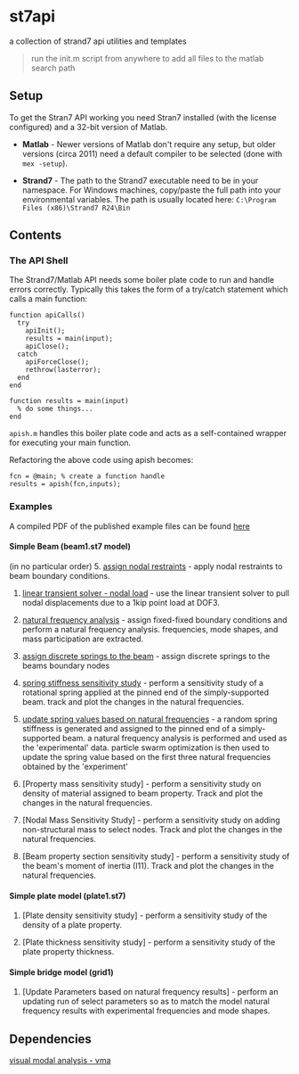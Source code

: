# st7api
a collection of strand7 api utilities and templates

> run the init.m script from anywhere to add all files to the matlab search path

## Setup
To get the Stran7 API working you need Stran7 installed (with the license configured) and a 32-bit version of Matlab.
* **Matlab** - Newer versions of Matlab don't require any setup, but older versions (circa 2011) need a default compiler to be selected (done with `mex -setup`).

* **Strand7** - The path to the Strand7 executable need to be in your namespace. For Windows machines, copy/paste the full path into your environmental variables. The path is usually located here: `C:\Program Files (x86)\Strand7 R24\Bin`

## Contents

### The API Shell
The Strand7/Matlab API needs some boiler plate code to run and handle errors correctly. Typically this takes the form of a try/catch statement which calls a main function:
```
function apiCalls()
  try
    apiInit();
    results = main(input);
    apiClose();
  catch
    apiForceClose();
    rethrow(lasterror);
  end
end

function results = main(input)
  % do some things...
end

```

`apish.m` handles this boiler plate code and acts as a self-contained wrapper for executing your main function.

Refactoring the above code using apish becomes:
```
fcn = @main; % create a function handle
results = apish(fcn,inputs);
```

### Examples

A compiled PDF of the published example files can be found [here](examples/html/index.pdf)

#### Simple Beam (beam1.st7 model)
(in no particular order)
5. [assign nodal restraints](examples/html/beam1_restraints.html) - apply nodal restraints to beam boundary conditions.

1. [linear transient solver - nodal load](examples/html/beam1_lsa.html) - use the linear transient solver to pull nodal displacements due to a 1kip point load at DOF3.

2. [natural frequency analysis](examples/html/beam1_nfa.html) - assign fixed-fixed boundary conditions and perform a natural frequency analysis. frequencies, mode shapes, and mass participation are extracted.

3. [assign discrete springs to the beam](examples/html/beam1_springs.html) - assign discrete springs to the beams boundary nodes

6. [spring stiffness sensitivity study](examples/html/beam1_sensitivitystudy.html) - perform a sensitivity study of a rotational spring applied at the pinned end of the simply-supported beam. track and plot the changes in the natural frequencies.

4. [update spring values based on natural frequencies](examples/html/beam1_optimization.html) - a random spring stiffness is generated and assigned to the pinned end of a simply-supported beam. a natural frequency analysis is performed and used as the 'experimental' data. particle swarm optimization is then used to update the spring value based on the first three natural frequencies obtained by the 'experiment'

7. [Property mass sensitivity study] - perform a sensitivity study on density of material assigned to beam property. Track and plot the changes in the natural frequencies.

8. [Nodal Mass Sensitivity Study] - perform a sensitivity study on adding non-structural mass to select nodes. Track and plot the changes in the natural frequencies.

9. [Beam property section sensitivity study] - perform a sensitivity study of the beam's moment of inertia (I11). Track and plot the changes in the natural frequencies.

#### Simple plate model (plate1.st7)

1. [Plate density sensitivity study] - perform a sensitivity study of the density of a plate property.

2. [Plate thickness sensitivity study] - perform a sensitivity study of the plate property thickness.

#### Simple bridge model (grid1)

1. [Update Parameters based on natural frequency results] - perform an updating run of select parameters so as to match the model natural frequency results with experimental frequencies and mode shapes.


## Dependencies

[visual modal analysis - vma](https://github.com/johndevitis/vma)
